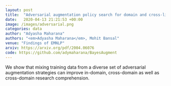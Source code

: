 ```yaml
---
layout: post
title:  "Adversarial augmentation policy search for domain and cross-lingual generalization in reading comprehension"
date:   2020-04-13 21:21:53 +00:00
image: /images/adversarial.png
categories: data
author: "Adyasha Maharana"
authors: "<em>Adyasha Maharana</em>, Mohit Bansal"
venue: "Findings of EMNLP"
arxiv: https://arxiv.org/pdf/2004.06076
code: https://github.com/adymaharana/BayesAugment
---
```


We show that mixing training data from a diverse set of adversarial augmentation strategies can improve in-domain, cross-domain as well as cross-domain research comprehension.